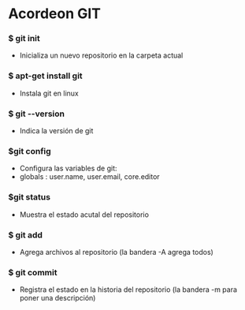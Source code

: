 # Acordeon GIT
### $ git init
- Inicializa un nuevo repositorio en la carpeta actual
### $ apt-get install git
- Instala git en linux
### $ git --version
- Indica la versión de git
### $git config 
- Configura las variables de git:
- globals : user.name, user.email, core.editor
### $git status
- Muestra el estado acutal del repositorio
### $ git add
- Agrega archivos al repositorio (la bandera -A agrega todos)
### $ git commit
- Registra el estado en la historia del repositorio (la bandera -m para poner una descripción)
 

